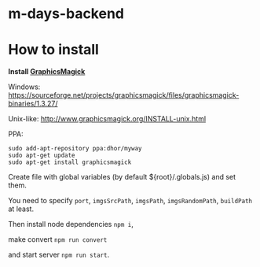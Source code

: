 # m-days-backend

# How to install

**Install [GraphicsMagick](http://www.graphicsmagick.org)**

Windows: https://sourceforge.net/projects/graphicsmagick/files/graphicsmagick-binaries/1.3.27/

Unix-like: http://www.graphicsmagick.org/INSTALL-unix.html

PPA: 
```
sudo add-apt-repository ppa:dhor/myway
sudo apt-get update
sudo apt-get install graphicsmagick
```

Create file with global variables 
(by default ${root}/.globals.js)
and set them.

You need to specify 
```port```,
```imgsSrcPath```,
```imgsPath```,
```imgsRandomPath```,
```buildPath```
at least.

Then install node dependencies ```npm i```,

make convert ```npm run convert``` 

and start server ```npm run start```.